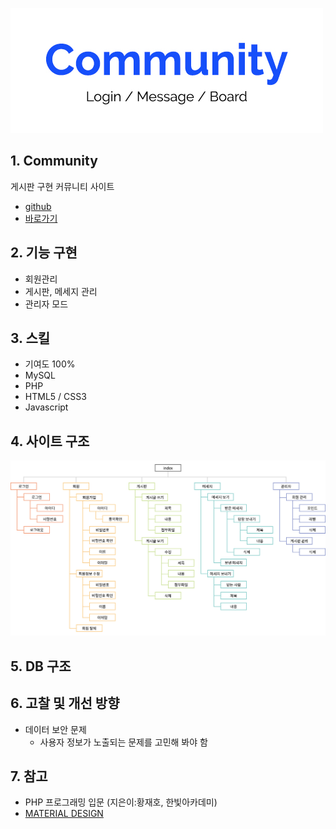 ![logo_php](/portfolio/php/logo_php.jpg)

## 1. Community
게시판 구현 커뮤니티 사이트
* [github](https://github.com/pic22ti/pic22ti.github.io/tree/master/portfolio/php)
* [바로가기](http://pic22ti.dothome.co.kr/mysite/php/index.php)

## 2. 기능 구현
* 회원관리
* 게시판, 메세지 관리
* 관리자 모드

## 3. 스킬
* 기여도 100%
* MySQL
* PHP
* HTML5 / CSS3
* Javascript

## 4. 사이트 구조
![sitemap_php](/portfolio/php/sitemap_php.jpg)

## 5. DB 구조

## 6. 고찰 및 개선 방향
* 데이터 보안 문제
  - 사용자 정보가 노출되는 문제를 고민해 봐야 함

## 7. 참고
* PHP 프로그래밍 입문 (지은이:황재호, 한빛아카데미)
* [MATERIAL DESIGN](https://material.io/resources/icons/?style=baseline)